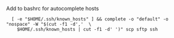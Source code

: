 Add to bashrc for autocomplete hosts

      [ -e "$HOME/.ssh/known_hosts" ] && complete -o "default" -o "nospace" -W "$(cut -f1 -d','  \
        $HOME/.ssh/known_hosts | cut -f1 -d' ')" scp sftp ssh
